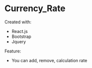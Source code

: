 # Currency_Rate

Created with:
- React.js
- Bootstrap
- Jquery


Feature:
- You can add, remove, calculation rate
